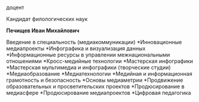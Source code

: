 доцент

Кандидат филологических наук

**Печищев Иван Михайлович**

Введение в специальность (медиакоммуникации)
	*Инновационные медиапроекты
	*Инфографика и визуализация данных
	*Информационные ресурсы в управлении межнациональными отношениями
	*Кросс-медийные технологии
	*Мастерская инфографики
	*Мастерская мультимедиа и инфографики (творческие студии)
	*Медиаобразование
	*Медиатехнологии
	*Медийная и информационная грамотность и безопасность
	*Основы медиаметрии
	*Продвижение образовательных и просветительских проектов
	*Продюсирование в медиасфере
	*Продюсирование медиапроектов
	*Цифровая педагогика